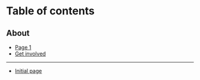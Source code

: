 # Table of contents

## About

* [Page 1](README.md)
* [Get involved](about/get-involved.md)

***

* [Initial page](<README (1).md>)
